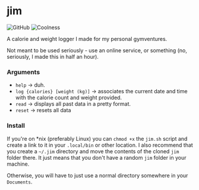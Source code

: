 # jim

![GitHub](https://img.shields.io/github/license/jibstack64/jim)
![Coolness](https://img.shields.io/badge/coolness-100%25-yellowgreen)

A calorie and weight logger I made for my personal gymventures.

Not meant to be used seriously - use an online service, or something (no, seriously, I made this in half an hour).

### Arguments
- `help` -> duh.
- `log {calories} [weight (kg)]` -> associates the current date and time with the calorie count and weight provided.
- `read` -> displays all past data in a pretty format.
- `reset` -> resets all data

### Install
If you're on *nix (preferably Linux) you can `chmod +x` the `jim.sh` script and create a link to it in your `.local/bin` or other location. I also recommend that you create a `~/.jim` directory and move the contents of the cloned `jim` folder there. It just means that you don't have a random `jim` folder in your machine.

Otherwise, you will have to just use a normal directory somewhere in your `Documents`.

